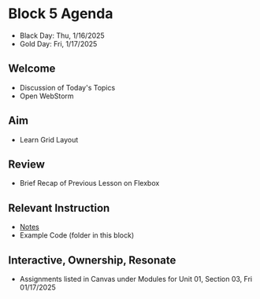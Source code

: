 
# Block 5 Agenda
- Black Day: Thu, 1/16/2025
- Gold Day: Fri, 1/17/2025

## Welcome

- Discussion of Today's Topics
- Open WebStorm

## Aim

- Learn Grid Layout

## Review

- Brief Recap of Previous Lesson on Flexbox

## Relevant Instruction

- [Notes](Notes.md)
- Example Code (folder in this block)

## Interactive, Ownership, Resonate

- Assignments listed in Canvas under Modules for Unit 01, Section 03, Fri 01/17/2025